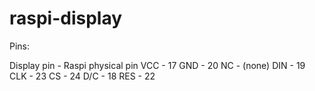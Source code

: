 # raspi-display

Pins:

Display pin - Raspi physical pin
VCC - 17
GND - 20
NC - (none)
DIN - 19
CLK - 23
CS - 24
D/C - 18
RES - 22

